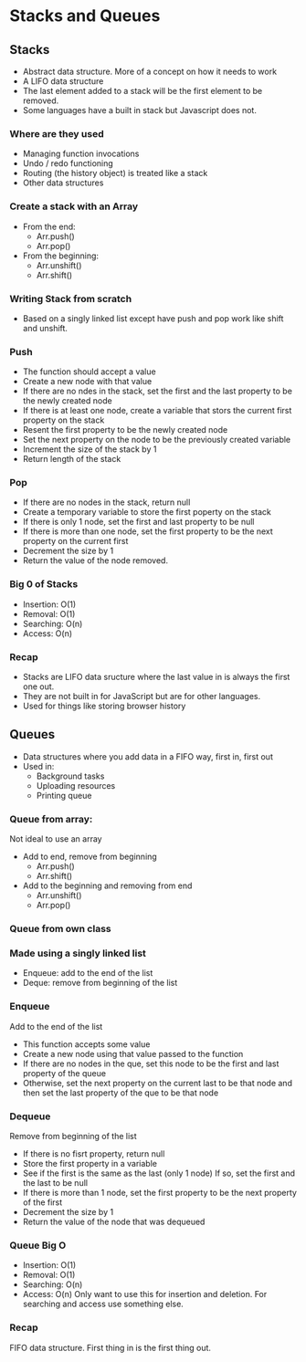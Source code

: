 # Stacks and Queues

## Stacks
- Abstract data structure. More of a concept on how it needs to work
- A LIFO data structure
- The last element added to a stack will be the first element to be removed.
- Some languages have a built in stack but Javascript does not.
### Where are they used
- Managing function invocations
- Undo / redo functioning
- Routing (the history object) is treated like a stack
- Other data structures
### Create a stack with an Array
- From the end:
	- Arr.push()
	- Arr.pop()
- From the beginning:
    - Arr.unshift()
	- Arr.shift()
### Writing Stack from scratch
- Based on a singly linked list except have push and pop work like shift and unshift.
### Push
- The function should accept a value
- Create a new node with that value
- If there are no ndes in the stack, set the first and the last property to be the newly created node
- If there is at least one node, create a variable that stors the current first property on the stack
- Resent the first property to be the newly created node
- Set the next property on the node to be the previously created variable
- Increment the size of the stack by 1
- Return length of the stack
### Pop
- If there are no nodes in the stack, return null
- Create a temporary variable to store the first poperty on the stack
- If there is only 1 node, set the first and last property to be null
- If there is more than one node, set the first property to be the next property on the current first
- Decrement the size by 1 
- Return the value of the node removed.

### Big 0 of Stacks
- Insertion: O(1)
- Removal: O(1)
- Searching: O(n)
- Access: O(n)

### Recap
- Stacks are LIFO data sructure where the last value in is always the first one out.
- They are not built in for JavaScript but are for other languages.
- Used for things like storing browser history

## Queues
- Data structures where you add data in a FIFO way, first in, first out
- Used in:
	- Background tasks
	- Uploading resources
	- Printing queue
### Queue from array:
Not ideal to use an array
- Add to end, remove from beginning
	- Arr.push()
	- Arr.shift()
- Add to the beginning and removing from end
	- Arr.unshift()
	- Arr.pop()
### Queue from own class
### Made using a singly linked list
- Enqueue: add to the end of the list
- Deque: remove from beginning of the list
### Enqueue
Add to the end of the list
- This function accepts some value
- Create a new node using that value passed to the function
- If there are no nodes in the que, set this node to be the first and last property of the queue
- Otherwise, set the next property on the current last to be that node and then set the last property of the que to be that node
### Dequeue
Remove from beginning of the list
- If there is no fisrt property, return null
- Store the first property in a variable
- See if the first is the same as the last (only 1 node) If so, set the first and the last to be null
- If there is more than 1 node, set the first property to be the next property of the first
- Decrement the size by 1
- Return the value of the node that was dequeued
### Queue Big O
- Insertion: O(1)
- Removal: O(1)
- Searching: O(n)
- Access: O(n)
Only want to use this for insertion and deletion. For searching and access use something else.
### Recap
FIFO data structure. First thing in is the first thing out.